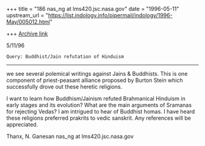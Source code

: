 +++
title = "186 nas_ng at lms420.jsc.nasa.gov"
date = "1996-05-11"
upstream_url = "https://list.indology.info/pipermail/indology/1996-May/005012.html"

+++
[Archive link](https://list.indology.info/pipermail/indology/1996-May/005012.html)


5/11/96

    Query: Buddhist/Jain refutation of Hinduism
   *********************************************

we see several polemical writings against Jains & Buddhists.
This is one component of priest-peasant alliance proposed by Burton Stein
which successfully drove out these heretic religions.

I want to learn how Buddhism/Jainism refuted Brahmanical Hinduism
in early stages and its evolution? What are the main arguments of
Sramanas for rejecting Vedas? I am intrigued to hear of Buddhist homas. 
I have heard these religions preferred prakrits to vedic sanskrit.
Any references will be appreciated.

Thanx,
N. Ganesan
nas_ng at lms420.jsc.nasa.gov




